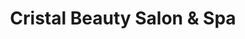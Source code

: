 ---
title: "Cristal Beauty Salon & Spa"
url: /etobicoke/cristal-beauty-salon-and-spa/
shop: hairdresser
---